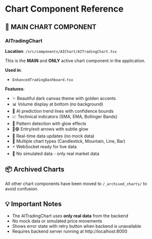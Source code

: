 # Chart Component Reference

## 🎯 MAIN CHART COMPONENT

### AITradingChart
**Location**: `/src/components/AIChart/AITradingChart.tsx`

This is the **MAIN** and **ONLY** active chart component in the application.

**Used in**:
- `EnhancedTradingDashboard.tsx`

**Features**:
- ✨ Beautiful dark canvas theme with golden accents
- 📊 Volume display at bottom (no background)
- 🤖 AI prediction trend lines with confidence bounds
- 📈 Technical indicators (SMA, EMA, Bollinger Bands)
- 🌟 Pattern detection with glow effects
- 🔴🟢 Entry/exit arrows with subtle glow
- 🔄 Real-time data updates (no mock data)
- 🎨 Multiple chart types (Candlestick, Mountain, Line, Bar)
- ⚡ WebSocket ready for live data
- 🚫 No simulated data - only real market data

## 📦 Archived Charts
All other chart components have been moved to `/_archived_charts/` to avoid confusion.

## 💡 Important Notes
- The AITradingChart uses **only real data** from the backend
- No mock data or simulated price movements
- Shows error state with retry button when backend is unavailable
- Requires backend server running at http://localhost:8000
